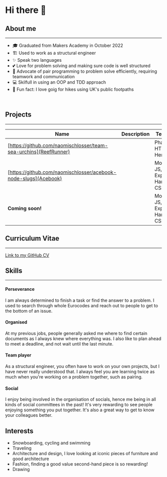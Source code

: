 # Hi there 👋

## About me
---
- 🎓 Graduated from Makers Academy in October 2022
- 🏗️ Used to work as a structural engineer
- ✨ Speak two languages
- 💕 Love for problem solving and making sure code is well structured
- 👥 Advocate of pair programming to problem solve efficiently, requiring teamwork and communication
- 💻 Skilfull in using an OOP and TDD approach
- 🌳 Fun fact: I love goig for hikes using UK's public footpaths
<br>

## Projects
---

| Name                                                                 | Description       | Tech/tools                            |
| -------------------------------------------------------------------- | ----------------- | ------------------------------------- |
| [https://github.com/naomischlosser/team-sea-urchins](ReefRunner)     |                   | Phaser, JS, HTML, Heroku              |
| [https://github.com/naomischlosser/acebook-node-slugs](Acebook)      |                   | MongoDB, JS, Express, Handlebars, CSS |
| **Coming soon!**                                                     |                   | MongoDB, JS, Express, Handlebars, CSS |

## Curriculum Vitae
---
[Link to my GitHub CV](https://github.com/naomischlosser/CV)

## Skills
---

#### Perseverance
I am always determined to finish a task or find the answer to a problem. I used to search through whole Eurocodes and reach out to people to get to the bottom of an issue.

#### Organised
At my previous jobs, people generally asked me where to find certain documents as I always knew where everything was. I also like to plan ahead to meet a deadline, and not wait until the last minute.

#### Team player
As a structural engineer, you often have to work on your own projects, but I have never really understood that. I always feel you are learning twice as much when you're working on a problem together, such as pairing.

#### Social
I enjoy being involved in the organisation of socials, hence me being in all kinds of social committees in the past! It's very rewarding to see people enjoying something you put together. It's also a great way to get to know your colleagues better.

## Interests

- Snowboarding, cycling and swimming
- Traveling
- Architecture and design, I love looking at iconic pieces of furniture and good architecture
- Fashion, finding a good value second-hand piece is so rewarding!
- Drawing

